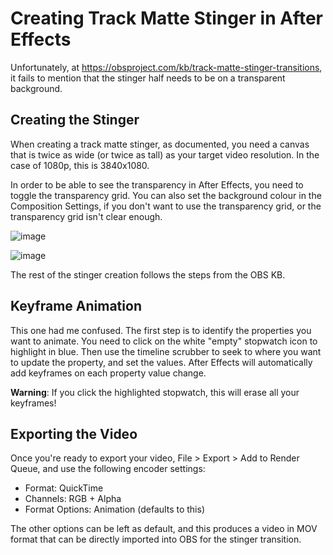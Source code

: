 # Creating Track Matte Stinger in After Effects

Unfortunately, at https://obsproject.com/kb/track-matte-stinger-transitions, it
fails to mention that the stinger half needs to be on a transparent background.

## Creating the Stinger

When creating a track matte stinger, as documented, you need a canvas that is
twice as wide (or twice as tall) as your target video resolution. In the case of
1080p, this is 3840x1080.

In order to be able to see the transparency in After Effects, you need to toggle
the transparency grid. You can also set the background colour in the Composition
Settings, if you don't want to use the transparency grid, or the transparency
grid isn't clear enough.

![image](https://github.com/jessicah/jessicah.github.io/assets/274082/3497cf0e-fbbd-43f3-8b9a-23527dff3148)

![image](https://github.com/jessicah/jessicah.github.io/assets/274082/37f25ab8-4867-42d9-83ae-aa2dd1872357)

The rest of the stinger creation follows the steps from the OBS KB.

## Keyframe Animation

This one had me confused. The first step is to identify the properties you want to
animate. You need to click on the white "empty" stopwatch icon to highlight in blue.
Then use the timeline scrubber to seek to where you want to update the property, and
set the values. After Effects will automatically add keyframes on each property value
change.

**Warning**: If you click the highlighted stopwatch, this will erase all your keyframes!

## Exporting the Video

Once you're ready to export your video, File > Export > Add to Render Queue, and use
the following encoder settings:

- Format: QuickTime
- Channels: RGB + Alpha
- Format Options: Animation (defaults to this)

The other options can be left as default, and this produces a video in MOV
format that can be directly imported into OBS for the stinger transition.

